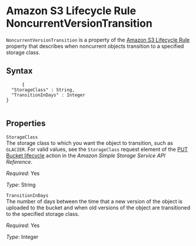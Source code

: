 Amazon S3 Lifecycle Rule NoncurrentVersionTransition
====================================================

`NoncurrentVersionTransition` is a property of the [Amazon S3 Lifecycle Rule](aws-properties-s3-bucket-lifecycleconfig-rule.html "Amazon S3 Lifecycle Rule") property that describes when noncurrent objects transition to a specified storage class.

Syntax
------

``` {.programlisting}
      {
  "StorageClass" : String,
  "TransitionInDays" : Integer
}
    
```

Properties
----------

 `StorageClass`   
The storage class to which you want the object to transition, such as `GLACIER`. For valid values, see the `StorageClass` request element of the [PUT Bucket lifecycle](http://docs.aws.amazon.com/AmazonS3/latest/API/RESTBucketPUTlifecycle.html) action in the *Amazon Simple Storage Service API Reference*.

*Required*: Yes

*Type*: String

 `TransitionInDays`   
The number of days between the time that a new version of the object is uploaded to the bucket and when old versions of the object are transitioned to the specified storage class.

*Required*: Yes

*Type*: Integer


